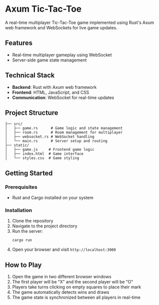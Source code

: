 # Axum Tic-Tac-Toe

A real-time multiplayer Tic-Tac-Toe game implemented using Rust's Axum web framework and WebSockets for live game updates.

## Features

- Real-time multiplayer gameplay using WebSocket
- Server-side game state management

## Technical Stack

- **Backend**: Rust with Axum web framework
- **Frontend**: HTML, JavaScript, and CSS
- **Communication**: WebSocket for real-time updates

## Project Structure

```
├── src/
│   ├── game.rs      # Game logic and state management
│   ├── room.rs      # Room management for multiplayer
│   ├── websocket.rs # WebSocket handling
│   └── main.rs      # Server setup and routing
├── static/
│   ├── game.js     # Frontend game logic
│   ├── index.html  # Game interface
│   └── styles.css  # Game styling
```

## Getting Started

### Prerequisites

- Rust and Cargo installed on your system

### Installation

1. Clone the repository
2. Navigate to the project directory
3. Run the server:
   ```bash
   cargo run
   ```
4. Open your browser and visit `http://localhost:3000`

## How to Play

1. Open the game in two different browser windows
2. The first player will be "X" and the second player will be "O"
3. Players take turns clicking on empty squares to place their mark
4. The game automatically detects wins and draws
5. The game state is synchronized between all players in real-time
